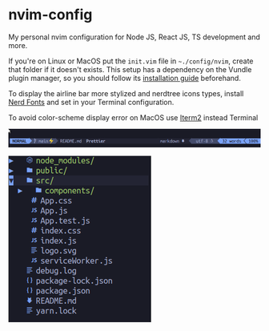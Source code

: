 # nvim-config
My personal nvim configuration for Node JS, React JS, TS development and more.


If you're on Linux or MacOS put the `init.vim` file in `~./config/nvim`, create that folder if it doesn't exists. This setup has a dependency on the Vundle plugin manager, so you should follow its [installation guide](https://github.com/VundleVim/Vundle.vim) beforehand.

To display the airline bar more stylized and nerdtree icons types, install [Nerd Fonts](https://www.nerdfonts.com/) and set in your Terminal configuration.

To avoid color-scheme display error on MacOS use [Iterm2](https://iterm2.com) instead Terminal

![Airlie stylized!](assets/airline-bar.png)

![File tree with icons types!](assets/file-tree.png)
